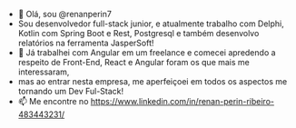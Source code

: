 - 👋 Olá, sou @renanperin7
- Sou desenvolvedor full-stack junior, e atualmente trabalho com Delphi, Kotlin com Spring Boot e Rest, Postgresql e também desenvolvo relatórios na ferramenta JasperSoft!
- 👀 Já trabalhei com Angular em um freelance e comecei apredendo a respeito de Front-End, React e Angular foram os que mais me interessaram,
- mas ao entrar nesta empresa, me aperfeiçoei em todos os aspectos me tornando um Dev Ful-Stack!
- 📫 Me encontre no https://www.linkedin.com/in/renan-perin-ribeiro-483443231/

<!---
renanperin7/renanperin7 is a ✨ special ✨ repository because its `README.md` (this file) appears on your GitHub profile.
You can click the Preview link to take a look at your changes.
--->
